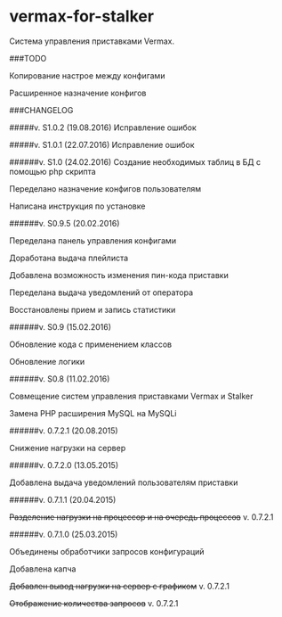 # vermax-for-stalker

Система управления приставками Vermax.

###TODO

Копирование настрое между конфигами

Расширенное назначение конфигов

###CHANGELOG

#####v. S1.0.2 (19.08.2016)
Исправление ошибок

#####v. S1.0.1 (22.07.2016)
Исправление ошибок

######v. S1.0 (24.02.2016)
Создание необходимых таблиц в БД с помощью php скрипта

Переделано назначение конфигов пользователям

Написана инструкция по установке

######v. S0.9.5 (20.02.2016)

Переделана панель управления конфигами

Доработана выдача плейлиста

Добавлена возможность изменения пин-кода приставки

Переделана выдача уведомлений от оператора

Восстановлены прием и запись статистики

######v. S0.9 (15.02.2016)

Обновление кода с применением классов

Обновление логики

######v. S0.8 (11.02.2016)

Совмещение систем управления приставками Vermax и Stalker

Замена PHP расширения MySQL на MySQLi

######v. 0.7.2.1 (20.08.2015)

Снижение нагрузки на сервер

######v. 0.7.2.0 (13.05.2015)

Добавлена выдача уведомлений пользователям приставки

######v. 0.7.1.1 (20.04.2015)

~~Разделение нагрузки на процессор и на очередь процессов~~ v. 0.7.2.1

######v. 0.7.1.0 (25.03.2015)

Объединены обработчики запросов конфигураций

Добавлена капча

~~Добавлен вывод нагрузки на сервер с графиком~~ v. 0.7.2.1

~~Отображение количества запросов~~ v. 0.7.2.1
